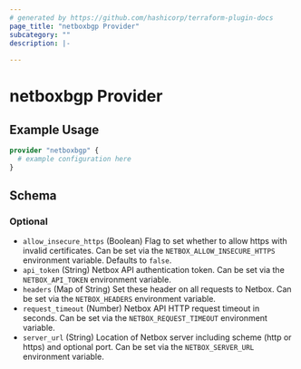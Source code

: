 ```yaml
---
# generated by https://github.com/hashicorp/terraform-plugin-docs
page_title: "netboxbgp Provider"
subcategory: ""
description: |-
  
---
```


# netboxbgp Provider



## Example Usage

```terraform
provider "netboxbgp" {
  # example configuration here
}
```

<!-- schema generated by tfplugindocs -->
## Schema

### Optional

- `allow_insecure_https` (Boolean) Flag to set whether to allow https with invalid certificates. Can be set via the `NETBOX_ALLOW_INSECURE_HTTPS` environment variable. Defaults to `false`.
- `api_token` (String) Netbox API authentication token. Can be set via the `NETBOX_API_TOKEN` environment variable.
- `headers` (Map of String) Set these header on all requests to Netbox. Can be set via the `NETBOX_HEADERS` environment variable.
- `request_timeout` (Number) Netbox API HTTP request timeout in seconds. Can be set via the `NETBOX_REQUEST_TIMEOUT` environment variable.
- `server_url` (String) Location of Netbox server including scheme (http or https) and optional port. Can be set via the `NETBOX_SERVER_URL` environment variable.
